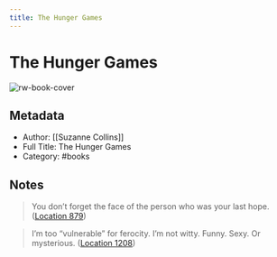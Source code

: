 ```yaml
---
title: The Hunger Games
---
```

# The Hunger Games

![rw-book-cover](https://images-na.ssl-images-amazon.com/images/I/51fpAO2BjXL._SL200_.jpg)

## Metadata
- Author: [[Suzanne Collins]]
- Full Title: The Hunger Games
- Category: #books

## Notes
> You don’t forget the face of the person who was your last hope. ([Location 879](https://readwise.io/to_kindle?action=open&asin=B002MQYOFW&location=879))

> I’m too “vulnerable” for ferocity. I’m not witty. Funny. Sexy. Or mysterious. ([Location 1208](https://readwise.io/to_kindle?action=open&asin=B002MQYOFW&location=1208))

